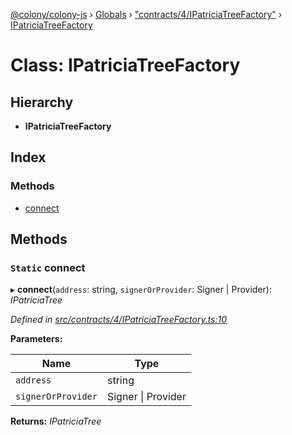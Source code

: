 [@colony/colony-js](../README.md) › [Globals](../globals.md) › ["contracts/4/IPatriciaTreeFactory"](../modules/_contracts_4_ipatriciatreefactory_.md) › [IPatriciaTreeFactory](_contracts_4_ipatriciatreefactory_.ipatriciatreefactory.md)

# Class: IPatriciaTreeFactory

## Hierarchy

* **IPatriciaTreeFactory**

## Index

### Methods

* [connect](_contracts_4_ipatriciatreefactory_.ipatriciatreefactory.md#static-connect)

## Methods

### `Static` connect

▸ **connect**(`address`: string, `signerOrProvider`: Signer | Provider): *IPatriciaTree*

*Defined in [src/contracts/4/IPatriciaTreeFactory.ts:10](https://github.com/JoinColony/colonyJS/blob/2830301/src/contracts/4/IPatriciaTreeFactory.ts#L10)*

**Parameters:**

Name | Type |
------ | ------ |
`address` | string |
`signerOrProvider` | Signer &#124; Provider |

**Returns:** *IPatriciaTree*
